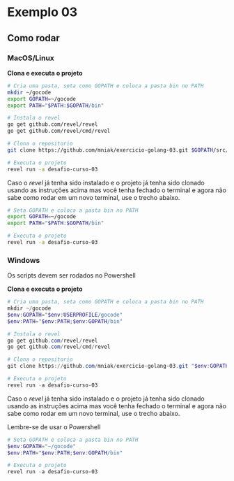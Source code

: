 Exemplo 03
===================

## Como rodar
### MacOS/Linux

**Clona e executa o projeto**
```bash
# Cria uma pasta, seta como GOPATH e coloca a pasta bin no PATH
mkdir ~/gocode
export GOPATH=~/gocode
export PATH="$PATH:$GOPATH/bin"

# Instala o revel
go get github.com/revel/revel
go get github.com/revel/cmd/revel

# Clona o repositorio
git clone https://github.com/mniak/exercicio-golang-03.git $GOPATH/src/exercicio-golang-03

# Executa o projeto
revel run -a desafio-curso-03
```

Caso o _revel_ já tenha sido instalado e o projeto já tenha sido clonado usando as instruções acima mas você tenha fechado o terminal e agora não sabe como rodar em um novo terminal, use o trecho abaixo.

```bash
# Seta GOPATH e coloca a pasta bin no PATH
export GOPATH=~/gocode
export PATH="$PATH:$GOPATH/bin"

# Executa o projeto
revel run -a desafio-curso-03
```

### Windows
Os scripts devem ser rodados no Powershell

**Clona e executa o projeto**
```powershell
# Cria uma pasta, seta como GOPATH e coloca a pasta bin no PATH
mkdir ~/gocode
$env:GOPATH="$env:USERPROFILE/gocode"
$env:PATH="$env:PATH;$env:GOPATH/bin"

# Instala o revel
go get github.com/revel/revel
go get github.com/revel/cmd/revel

# Clona o repositorio
git clone https://github.com/mniak/exercicio-golang-03.git "$env:GOPATH/src/exercicio-golang-03"

# Executa o projeto
revel run -a desafio-curso-03
```

Caso o _revel_ já tenha sido instalado e o projeto já tenha sido clonado usando as instruções acima mas você tenha fechado o terminal e agora não sabe como rodar em um novo terminal, use o trecho abaixo.

Lembre-se de usar o Powershell

```powershell
# Seta GOPATH e coloca a pasta bin no PATH
$env:GOPATH="~/gocode"
$env:PATH="$env:PATH;$env:GOPATH/bin"

# Executa o projeto
revel run -a desafio-curso-03
```
